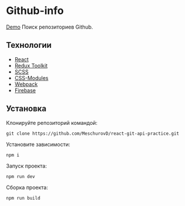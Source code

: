 # Github-info
[Demo](https://meschurovd.github.io/react-git-api-practice/)
Поиск репозиториев Github.

## Технологии

- [React](https://github.com/facebook/react)
- [Redux Toolkit](https://github.com/reduxjs/redux-toolkit)
- [SCSS](https://sass-scss.ru/)
- [CSS-Modules](https://github.com/css-modules/css-modules)
- [Webpack](https://github.com/webpack/webpack)
- [Firebase](https://firebase.google.com/) 




## Установка

Клонируйте репозиторий командой:
```
git clone https://github.com/MeschurovD/react-git-api-practice.git
```

Установите зависимости:

```
npm i
```

Запуск проекта:

```
npm run dev
```

Сборка проекта:

```
npm run build
```